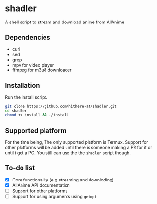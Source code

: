 # shadler
A shell script to stream and download anime from AllAnime

## Dependencies
* curl
* sed
* grep
* mpv for video player
* ffmpeg for m3u8 downloader

## Installation
Run the install script.
```sh
git clone https://github.com/hithere-at/shadler.git
cd shadler
chmod +x install && ./install
```

## Supported platform
For the time being, The only supported platform is Termux. Support for other platforms will be added until there is someone making a PR for it or until i get a PC. You still can use the the `shadler` script though.

## To-do list
- [x] Core functionality (e.g streaming and downloding)
- [x] AllAnime API documentation 
- [ ] Support for other platforms
- [ ] Support for using arguments using `getopt`
